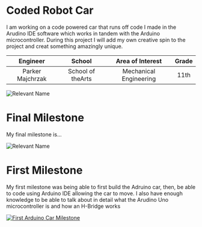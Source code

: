 ﻿# Coded Robot Car
I am working on a code powered car that runs off code I made in the Arudino IDE software which works in tandem with the Arduino microcontroller. During this project I will add my own creative spin to the project and creat something amazingly unique.

| **Engineer** | **School** | **Area of Interest** | **Grade** |
|:--:|:--:|:--:|:--:|
| Parker Majchrzak | School of theArts | Mechanical Engineering | 11th 

![Relevant Name](https://cdn.shopify.com/s/files/1/0474/7729/3217/t/3/assets/a3004-1660095911126_1200x.jpg?v=1660095910)
  
# Final Milestone
My final milestone is...




![Relevant Name](file:///Users/parkermajcrhzak/Pictures/Photos%20Library.photoslibrary/private/com.apple.Photos/ExternalEditSessions/E25DD9CB-0987-4825-A825-699AB097622B/IMG_2080.jpg)


# First Milestone
  

My first milestone was being able to first build the Adruino car, then, be able to code using Arduino IDE allowing the car to move. I also have enough knowledge to be able to talk about in detail what the Arudino Uno microcontroller is and how an H-Bridge works

[![First Arduino Car Milestone](https://res.cloudinary.com/marcomontalbano/image/upload/v1679433959/video_to_markdown/images/youtube--gYL3vr7hr5U-c05b58ac6eb4c4700831b2b3070cd403.jpg)](https://www.youtube.com/watch?v=gYL3vr7hr5U&t=1s "First Arduino Car Milestone")
